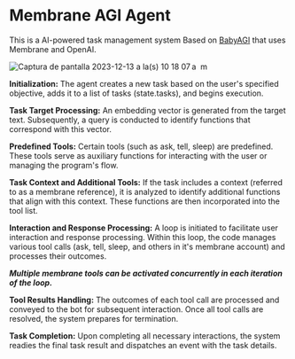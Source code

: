 # Membrane AGI Agent

This is a AI-powered task management system Based on [BabyAGI](https://babyagi.org/) that uses Membrane and OpenAI.

![Captura de pantalla 2023-12-13 a la(s) 10 18 07 a  m](https://github.com/membrane-io/membrane-agi/assets/9091881/255360f7-3823-43c4-a6fe-b679a776da37)


**Initialization:** The agent creates a new task based on the user's specified objective, adds it to a list of tasks (state.tasks), and begins execution.

**Task Target Processing:** An embedding vector is generated from the target text. Subsequently, a query is conducted to identify functions that correspond with this vector.

**Predefined Tools:** Certain tools (such as ask, tell, sleep) are predefined. These tools serve as auxiliary functions for interacting with the user or managing the program's flow.

**Task Context and Additional Tools:** If the task includes a context (referred to as a membrane reference), it is analyzed to identify additional functions that align with this context. These functions are then incorporated into the tool list.

**Interaction and Response Processing:** A loop is initiated to facilitate user interaction and response processing. Within this loop, the code manages various tool calls (ask, tell, sleep, and others in it's membrane account) and processes their outcomes.

***Multiple membrane tools can be activated concurrently in each iteration of the loop.***

**Tool Results Handling:** The outcomes of each tool call are processed and conveyed to the bot for subsequent interaction. Once all tool calls are resolved, the system prepares for termination.

**Task Completion:** Upon completing all necessary interactions, the system readies the final task result and dispatches an event with the task details.
